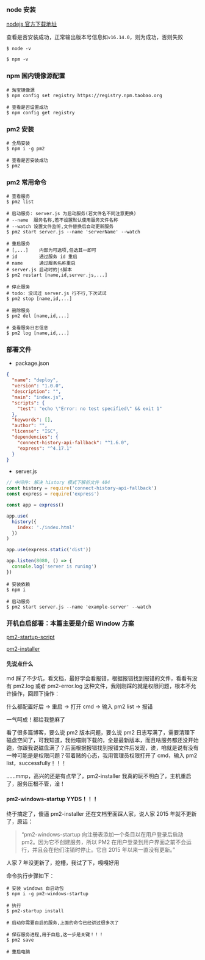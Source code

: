 ### node 安装

[nodejs 官方下载地址](http://nodejs.cn/downloadhttp://nodejs.cn/download)

查看是否安装成功，正常输出版本号信息如`v16.14.0`，则为成功，否则失败

```
$ node -v

$ npm -v
```

### npm 国内镜像源配置

```shell
# 淘宝镜像源
$ npm config set registry https://registry.npm.taobao.org

# 查看是否设置成功
$ npm config get registry
```

### pm2 安装

```shell
# 全局安装
$ npm i -g pm2

# 查看是否安装成功
$ pm2
```

### pm2 常用命令

```shell
# 查看服务
$ pm2 list

# 启动服务: server.js 为启动服务(若文件名不同注意更换)
# --name  服务名称,若不设置默认使用服务文件名称
# --watch 设置文件监听,文件替换后自动更新服务
$ pm2 start server.js --name 'serverName' --watch

# 重启服务
# [,...]    内部为可选项,任选其一即可
# id        通过服务 id 重启
# name      通过服务名称重启
# server.js 启动时的js脚本
$ pm2 restart [name,id,server.js,...]

# 停止服务
# todo: 没试过 server.js 行不行,下次试试
$ pm2 stop [name,id,...]

# 删除服务
$ pm2 del [name,id,...]

# 查看服务日志信息
$ pm2 log [name,id,...]
```

### 部署文件

- package.json

```json
{
  "name": "deploy",
  "version": "1.0.0",
  "description": "",
  "main": "index.js",
  "scripts": {
    "test": "echo \"Error: no test specified\" && exit 1"
  },
  "keywords": [],
  "author": "",
  "license": "ISC",
  "dependencies": {
    "connect-history-api-fallback": "^1.6.0",
    "express": "^4.17.1"
  }
}
```

- server.js

```js
// 中间件: 解决 history 模式下解析文件 404
const history = require('connect-history-api-fallback')
const express = require('express')

const app = express()

app.use(
  history({
    index: './index.html'
  })
)

app.use(express.static('dist'))

app.listen(8080, () => {
  console.log('server is runing')
})
```

```shell
# 安装依赖
$ npm i

# 启动服务
$ pm2 start server.js --name 'example-server' --watch
```

### 开机自启部署：本篇主要是介绍 Window 方案

[pm2-startup-script](https://pm2.keymetrics.io/docs/usage/startup/#generating-a-startup-script)

[pm2-installer](https://github.com/jessety/pm2-installer)

#### 先说点什么

md 踩了不少坑，看文档，最好学会看报错，根据报错找到报错的文件，看看有没有 pm2.log 或者 pm2-error.log 这种文件，我刚刚踩的就是权限问题，根本不允许操作，回顾下操作：

什么都配置好后 -> 重启 -> 打开 cmd -> 输入 pm2 list -> 报错

一气呵成！都给我整麻了

看了很多篇博客，要么说 pm2 版本问题，要么说 pm2 日志写满了，需要清理下磁盘空间了，可我知道，我他喵刚下载的，全是最新版本，而且啥服务都还没开始跑，你跟我说磁盘满了？后面根据报错找到报错文件后发现，诶，咱就是说有没有一种可能是是权限问题？带着赌的心态，我用管理员权限打开了 cmd，输入 pm2 list，successfully！！！

......mmp，高兴的还是有点早了，pm2-installer 我真的玩不明白了，主机重启了，服务压根不管，淦！

#### pm2-windows-startup YYDS！！！

终于搞定了，傻逼 pm2-installer 还在文档里面踩人家，说人家 2015 年就不更新了，原话：

> “pm2-windows-startup 向注册表添加一个条目以在用户登录后启动 pm2。因为它不创建服务，所以 PM2 在用户登录到用户界面之前不会运行，并且会在他们注销时停止。它自 2015 年以来一直没有更新。”

人家 7 年没更新了，挖槽，我试了下，嘎嘎好用

命令执行步骤如下：

```shell
# 安装 windows 自启动包
$ npm i -g pm2-windows-startup

# 执行
$ pm2-startup install

# 启动你需要自启的服务,上面的命令已经讲过很多次了

# 保存服务进程,用于自启,这一步是关键！！！
$ pm2 save

# 重启电脑
```
